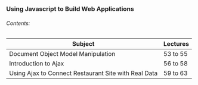 ### Using Javascript to Build Web Applications

###### Contents:
|Subject|Lectures|
|-------|--------|
|Document Object Model Manipulation|53 to 55|
|Introduction to Ajax|56 to 58|
|Using Ajax to Connect Restaurant Site with Real Data|59 to 63|
